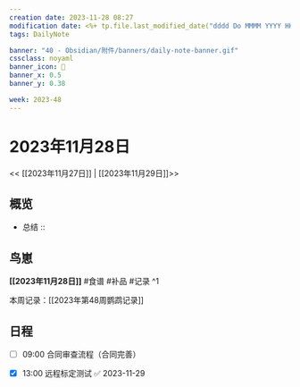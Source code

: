 ```yaml
---
creation date: 2023-11-28 08:27
modification date: <%+ tp.file.last_modified_date("dddd Do MMMM YYYY HH:mm:ss") %>
tags: DailyNote

banner: "40 - Obsidian/附件/banners/daily-note-banner.gif"
cssclass: noyaml
banner_icon: 💌
banner_x: 0.5
banner_y: 0.38

week: 2023-48
---
```


# 2023年11月28日

<< [[2023年11月27日]] | [[2023年11月29日]]>>


## 概览
- 总结 :: 
## 鸟崽
**[[2023年11月28日]]**
#食谱 
#补品 
#记录 
^1

本周记录：[[2023年第48周鹦鹉记录]]

## 日程

- [ ] 09:00 合同审查流程（合同完善）

- [x] 13:00 远程标定测试 ✅ 2023-11-29
